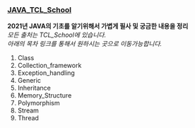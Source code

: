 ### [JAVA_TCL_School](http://www.tcpschool.com/java/intro)


__2021년 JAVA의 기초를 알기위해서 가볍게 필사 및 궁금한 내용을 정리__ </br>
_모든 출처는 TCL_School에 있습니다._ </br>
_아래의 목차 링크를 통해서 원하시는 곳으로 이동가능합니다._

1. Class
2. Collection_framework
3. Exception_handling
4. Generic
5. Inheritance
6. Memory_Structure
7. Polymorphism
8. Stream
9. Thread



